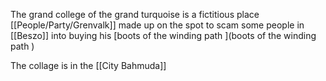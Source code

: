 The grand college of the grand turquoise is a fictitious place [[People/Party/Grenvalk]] made up on the spot to scam some people in [[Beszo]] into buying his [boots of the winding path ](boots of the winding path )

The collage is in the [[City Bahmuda]]

